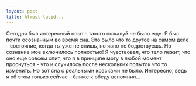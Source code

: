 ```yaml
--- 
layout: post
title: Almost lucid...
---
```

Сегодня был интересный опыт - такого пожалуй не было еще. Я был почти осознанным во время сна. Это было что то другое на самом деле - состояние, когда ты уже не спишь, но явно не бодрствуешь. Но сознание мое включилось полностью! Я чувствовал, что тело лежит, что оно еще совсем спит, что я в принципе могу в любой момент проснуться - что и случилось после нескольких попыток что то изменить. Но вот сна с реальными красками не было. Интересно, ведь я об этом только сейчас - ближе к обеду вспомнил...
